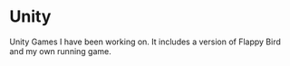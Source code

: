 # Unity
Unity Games I have been working on. It includes a version of Flappy Bird and my own running game.
